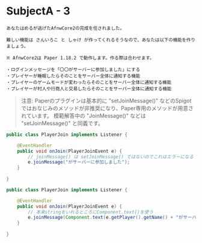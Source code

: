 # SubjectA - 3

``` 
あなたはめるが逃げたAfnwCore2の完成を任されました。

難しい機能は さんいろこ と しゃけ が作ってくれるそうなので、あなたは以下の機能を作りましょう。

※ AfnwCore2は Paper 1.18.2 で動作します。作る際は合わせます。

・ログインメッセージを「〇〇がサーバーに参加しました」にする
・プレイヤーが睡眠したらそのことをサーバー全体に通知する機能
・プレイヤーのゲームモードが変わったらそのことをサーバー全体に通知する機能
・プレイヤーが村人や行商人と交易したらそのことをサーバー全体に通知する機能
```

> 注意:
> Paperのプラグインは基本的に "setJoinMessage()" などのSpigotではおなじみのメソッドが非推奨になり、Paper専用のメソッドが用意されています。
> 模範解答中の "JoinMessage()" などは "setJoinMessage()" と同義です。

```java
public class PlayerJoin implements Listener {

    @EventHandler
    public void onJoin(PlayerJoinEvent e) {
        // joinMessage() は setJoinMessage() ではないのでこれはエラーになる
        e.joinMessage("がサーバーに参加しました");
    }
    
}
```

```java
public class PlayerJoin implements Listener {

    @EventHandler
    public void onJoin(PlayerJoinEvent e) {
        // 本来stringをいれるところにComponent.text()を使う
        e.joinMessage(Component.text(e.getPlayer().getName() + "がサーバーに参加しました"));
    }
    
}
```
